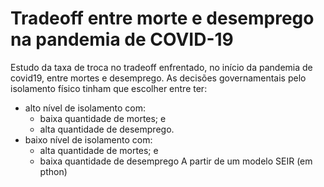 # Tradeoff entre morte e desemprego na pandemia de COVID-19

Estudo da taxa de troca no tradeoff enfrentado, no início da pandemia de covid19, entre mortes e desemprego. 
As decisões governamentais pelo isolamento físico tinham que escolher entre ter:
- alto nível de isolamento com:
  - baixa quantidade de mortes; e
  - alta quantidade de desemprego.
- baixo nível de isolamento com:
  - alta quantidade de mortes; e
  - baixa quantidade de desemprego
A partir de um modelo SEIR (em pthon) 

